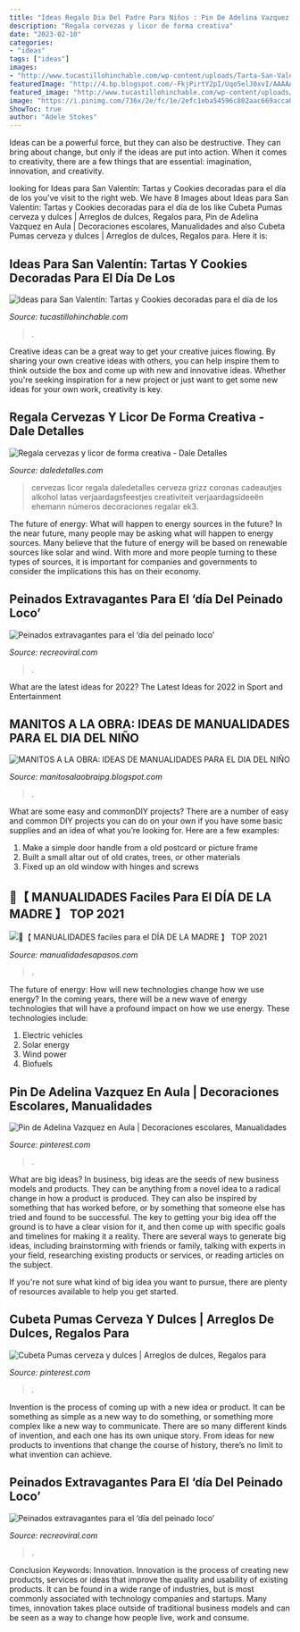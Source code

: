 ```yaml
---
title: "Ideas Regalo Dia Del Padre Para Niños : Pin De Adelina Vazquez En Aula"
description: "Regala cervezas y licor de forma creativa"
date: "2023-02-10"
categories:
- "ideas"
tags: ["ideas"]
images:
- "http://www.tucastillohinchable.com/wp-content/uploads/Tarta-San-Valentin_ESTIMA20130212_0012_1.jpg"
featuredImage: "http://4.bp.blogspot.com/-FkjPirtY2pI/Uqo5elJ0xvI/AAAAAAAAAFg/ZoyOc8xfmt0/w1200-h630-p-k-no-nu/am_79218_5613421_468934.jpg"
featured_image: "http://www.tucastillohinchable.com/wp-content/uploads/Tarta-San-Valentin_ESTIMA20130212_0012_1.jpg"
image: "https://i.pinimg.com/736x/2e/fc/1e/2efc1eba54596c802aac669acca0c066.jpg"
ShowToc: true
author: "Adele Stokes"
---
```



Ideas can be a powerful force, but they can also be destructive. They can bring about change, but only if the ideas are put into action. When it comes to creativity, there are a few things that are essential: imagination, innovation, and creativity.

	

		
looking for Ideas para San Valentín: Tartas y Cookies decoradas para el día de los you've visit to the right web. We have 8 Images about Ideas para San Valentín: Tartas y Cookies decoradas para el día de los like Cubeta Pumas cerveza y dulces | Arreglos de dulces, Regalos para, Pin de Adelina Vazquez en Aula | Decoraciones escolares, Manualidades and also Cubeta Pumas cerveza y dulces | Arreglos de dulces, Regalos para. Here it is:
		
    
## Ideas Para San Valentín: Tartas Y Cookies Decoradas Para El Día De Los

<img loading=lazy src="http://www.tucastillohinchable.com/wp-content/uploads/Tarta-San-Valentin_ESTIMA20130212_0012_1.jpg" onerror="this.onerror=null;this.src='https://tse2.mm.bing.net/th?id=OIP.Zfs9DXJdhuULIUPoRpas0wHaE9&amp;pid=15.1';" alt="Ideas para San Valentín: Tartas y Cookies decoradas para el día de los">

_Source: tucastillohinchable.com_

>. 

	

Creative ideas can be a great way to get your creative juices flowing. By sharing your own creative ideas with others, you can help inspire them to think outside the box and come up with new and innovative ideas. Whether you're seeking inspiration for a new project or just want to get some new ideas for your own work, creativity is key.

    
## Regala Cervezas Y Licor De Forma Creativa - Dale Detalles

<img loading=lazy src="https://i2.wp.com/www.daledetalles.com/wp-content/uploads/2017/05/regala-cervezas-y-licor-de-forma-creativa4.jpg?resize=564%2C1061" onerror="this.onerror=null;this.src='https://tse4.mm.bing.net/th?id=OIP.zAzYPM8rtXHrrSV3E3uolAHaN7&amp;pid=15.1';" alt="Regala cervezas y licor de forma creativa - Dale Detalles">

_Source: daledetalles.com_

>cervezas licor regala daledetalles cerveza grizz coronas cadeautjes alkohol latas verjaardagsfeestjes creativiteit verjaardagsideeën ehemann números decoraciones regalar ek3. 

	

The future of energy: What will happen to energy sources in the future?
In the near future, many people may be asking what will happen to energy sources. Many believe that the future of energy will be based on renewable sources like solar and wind. With more and more people turning to these types of sources, it is important for companies and governments to consider the implications this has on their economy.

    
## Peinados Extravagantes Para El ‘día Del Peinado Loco’

<img loading=lazy src="https://www.recreoviral.com/wp-content/uploads/2016/03/Los-peinados-más-extravagantes-del-día-del-peinado-loco-14.jpg" onerror="this.onerror=null;this.src='https://tse4.mm.bing.net/th?id=OIP.yPGKhQ5ECTgxH3T-crqhDgHaJ3&amp;pid=15.1';" alt="Peinados extravagantes para el ‘día del peinado loco’">

_Source: recreoviral.com_

>. 

	

What are the latest ideas for 2022?
The Latest Ideas for 2022 in Sport and Entertainment

    
## MANITOS A LA OBRA: IDEAS DE MANUALIDADES PARA EL DIA DEL NIÑO

<img loading=lazy src="http://4.bp.blogspot.com/-FkjPirtY2pI/Uqo5elJ0xvI/AAAAAAAAAFg/ZoyOc8xfmt0/w1200-h630-p-k-no-nu/am_79218_5613421_468934.jpg" onerror="this.onerror=null;this.src='https://tse1.mm.bing.net/th?id=OIP.iGew7tpdtdrnqSPpE8GUTgHaD4&amp;pid=15.1';" alt="MANITOS A LA OBRA: IDEAS DE MANUALIDADES PARA EL DIA DEL NIÑO">

_Source: manitosalaobraipg.blogspot.com_

>. 

	

What are some easy and commonDIY projects?
There are a number of easy and common DIY projects you can do on your own if you have some basic supplies and an idea of what you’re looking for. Here are a few examples:
1. Make a simple door handle from a old postcard or picture frame
2. Built a small altar out of old crates, trees, or other materials
3. Fixed up an old window with hinges and screws

    
## 🥇【 MANUALIDADES Faciles Para El DÍA DE LA MADRE 】 TOP 2021

<img loading=lazy src="https://i0.wp.com/www.manualidadesapasos.com/wp-content/uploads/2019/04/Tarjeta-original-para-el-dia-de-la-madre.jpg?w=605&amp;h=504&amp;ssl=1" onerror="this.onerror=null;this.src='https://tse2.mm.bing.net/th?id=OIP.v_kGM6lxkwZnd9tL7gRnVgHaGL&amp;pid=15.1';" alt="🥇【 MANUALIDADES faciles para el DÍA DE LA MADRE 】 TOP 2021">

_Source: manualidadesapasos.com_

>. 

	

The future of energy: How will new technologies change how we use energy?
In the coming years, there will be a new wave of energy technologies that will have a profound impact on how we use energy. These technologies include: 
1. Electric vehicles
2. Solar energy
3. Wind power
4. Biofuels

    
## Pin De Adelina Vazquez En Aula | Decoraciones Escolares, Manualidades

<img loading=lazy src="https://i.pinimg.com/736x/2e/fc/1e/2efc1eba54596c802aac669acca0c066.jpg" onerror="this.onerror=null;this.src='https://tse2.mm.bing.net/th?id=OIP.nEpStSQnu9U_iP7AsEqXhgHaJ4&amp;pid=15.1';" alt="Pin de Adelina Vazquez en Aula | Decoraciones escolares, Manualidades">

_Source: pinterest.com_

>. 

	

What are big ideas?
In business, big ideas are the seeds of new business models and products. They can be anything from a novel idea to a radical change in how a product is produced. They can also be inspired by something that has worked before, or by something that someone else has tried and found to be successful. 
The key to getting your big idea off the ground is to have a clear vision for it, and then come up with specific goals and timelines for making it a reality. There are several ways to generate big ideas, including brainstorming with friends or family, talking with experts in your field, researching existing products or services, or reading articles on the subject. 

If you're not sure what kind of big idea you want to pursue, there are plenty of resources available to help you get started.

    
## Cubeta Pumas Cerveza Y Dulces | Arreglos De Dulces, Regalos Para

<img loading=lazy src="https://i.pinimg.com/736x/90/2d/44/902d44f1c02f784a72e5aa7e7ac6b207--pumas.jpg" onerror="this.onerror=null;this.src='https://tse1.mm.bing.net/th?id=OIP.ZBjEngHuoDH2X8A4rpgjwwHaLO&amp;pid=15.1';" alt="Cubeta Pumas cerveza y dulces | Arreglos de dulces, Regalos para">

_Source: pinterest.com_

>. 

	

Invention is the process of coming up with a new idea or product. It can be something as simple as a new way to do something, or something more complex like a new way to communicate. There are so many different kinds of invention, and each one has its own unique story. From ideas for new products to inventions that change the course of history, there’s no limit to what invention can achieve.

    
## Peinados Extravagantes Para El ‘día Del Peinado Loco’

<img loading=lazy src="https://www.recreoviral.com/wp-content/uploads/2016/03/Los-peinados-más-extravagantes-del-día-del-peinado-loco-1.jpg" onerror="this.onerror=null;this.src='https://tse1.mm.bing.net/th?id=OIP.n2HddM7mfBlktzI9nWmSTwHaI4&amp;pid=15.1';" alt="Peinados extravagantes para el ‘día del peinado loco’">

_Source: recreoviral.com_

>. 

	

Conclusion
Keywords: Innovation.
Innovation is the process of creating new products, services or ideas that improve the quality and usability of existing products. It can be found in a wide range of industries, but is most commonly associated with technology companies and startups. Many times, innovation takes place outside of traditional business models and can be seen as a way to change how people live, work and consume.

